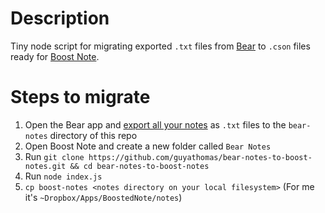# Description
Tiny node script for migrating exported `.txt` files from [Bear](https://bear.app/) to `.cson` files ready for [Boost Note](https://boostnote.io/).

# Steps to migrate
1. Open the Bear app and [export all your notes](https://bear.app/faq/Import%20&%20export/Export%20your%20notes/) as `.txt` files to the `bear-notes` directory of this repo
1. Open Boost Note and create a new folder called `Bear Notes`
1. Run `git clone https://github.com/guyathomas/bear-notes-to-boost-notes.git && cd bear-notes-to-boost-notes`
1. Run `node index.js`
1. `cp boost-notes <notes directory on your local filesystem>` (For me it's `~Dropbox/Apps/BoostedNote/notes`)
